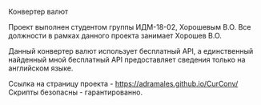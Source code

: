 Конвертер валют

Проект выполнен студентом группы ИДМ-18-02, Хорошевым В.О.
Все должности в рамках данного проекта занимает Хорошев В.О.

Данный конвертер валют использует бесплатный API, а единственный найденный мной бесплатный API предоставляет сведения только на английском языке.

Ссылка на страницу проекта - https://adramales.github.io/CurConv/
Скрипты безопасны - гарантированно.
